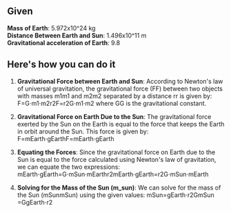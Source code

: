 ## Given
**Mass of Earth**: 5.972x10^24 kg<br>
**Distance Between Earth and Sun**: 1.496x10^11 m<br>
**Gravitational acceleration of Earth**: 9.8

## Here's how you can do it

1.  **Gravitational Force between Earth and Sun**: According to Newton's law of universal gravitation, the gravitational force (FF) between two objects with masses m1m1​ and m2m2​ separated by a distance rr is given by: F=G⋅m1⋅m2r2F=r2G⋅m1​⋅m2​​ where GG is the gravitational constant.
    
2.  **Gravitational Force on Earth Due to the Sun**: The gravitational force exerted by the Sun on the Earth is equal to the force that keeps the Earth in orbit around the Sun. This force is given by: F=mEarth⋅gEarthF=mEarth​⋅gEarth​
    
3.  **Equating the Forces**: Since the gravitational force on Earth due to the Sun is equal to the force calculated using Newton's law of gravitation, we can equate the two expressions: mEarth⋅gEarth=G⋅mSun⋅mEarthr2mEarth​⋅gEarth​=r2G⋅mSun​⋅mEarth​​
    
4.  **Solving for the Mass of the Sun (m_sun)**: We can solve for the mass of the Sun (mSunmSun​) using the given values: mSun=gEarth⋅r2GmSun​=GgEarth​⋅r2​
